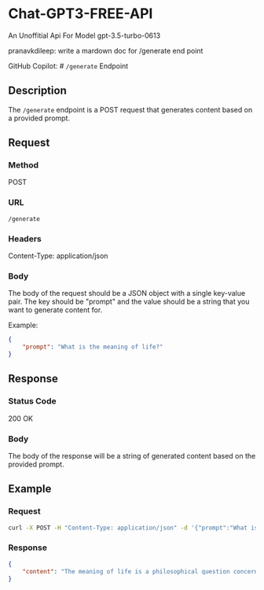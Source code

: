 # Chat-GPT3-FREE-API
An Unoffitial Api For Model gpt-3.5-turbo-0613

pranavkdileep: write a mardown doc for /generate end point

GitHub Copilot: # `/generate` Endpoint

## Description
The `/generate` endpoint is a POST request that generates content based on a provided prompt.

## Request

### Method
POST

### URL
`/generate`

### Headers
Content-Type: application/json

### Body
The body of the request should be a JSON object with a single key-value pair. The key should be "prompt" and the value should be a string that you want to generate content for.

Example:
```json
{
    "prompt": "What is the meaning of life?"
}
```

## Response

### Status Code
200 OK

### Body
The body of the response will be a string of generated content based on the provided prompt.

## Example

### Request
```bash
curl -X POST -H "Content-Type: application/json" -d '{"prompt":"What is the meaning of life?"}' http://localhost:3000/generate
```

### Response
```json
{
    "content": "The meaning of life is a philosophical question concerning the purpose and significance of life or existence in general. This concept has been approached by many different perspectives including philosophy, religion, and science. The meaning of life as perceived by an individual can also be influenced by cultural, societal, and personal beliefs."
}
```
